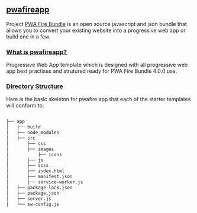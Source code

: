 ## [pwafireapp]()

Project [PWA Fire Bundle](https://github.com/mayeedwin/pwafire) is an open source javascript and json bundle that allows you to convert your existing website into a progressive web app or build one in a few.

### [What is pwafireapp?](https://github.com/mayeedwin/pwafireapp)

Progressive Web App template which is designed with all progressive web app best practises and strutured ready for PWA Fire Bundle 4.0.0 use.

### [Directory Structure]()

Here is the basic skeleton for pwafire app that each of the starter templates will conform to:

```bash

├── app
│   ├── build
│   ├── node_modules
│   ├── src
│       ├── css
│       ├── images
│           ├── icons
│       ├── js
│       ├── scss
│       ├── index.html
│       ├── manifest.json
│       ├── service-worker.js
│   ├── package-lock.json
│   ├── package.json
│   ├── server.js
│   └── sw-config.js

```
